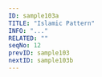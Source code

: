 ```yaml
---
ID: sample103a
TITLE: "Islamic Pattern"
INFO: "..."
RELATED: ""
seqNo: 12
prevID: sample103
nextID: sample103b
---
```

